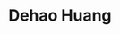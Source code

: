 ---
title: Dehao Huang
# avatar_filename: avatar.jpg
social:
  - icon_pack: fab
    icon: github
    link: https://github.com/red0orange
  - icon: graduation-cap # Alternatively, use `google-scholar` icon from `ai` icon pack
    icon_pack: fas
    link: https://scholar.google.com/citations?user=AESnhwIAAAAJ&hl=en
  - icon: twitter
    icon_pack: fab
    link: https://twitter.com/red0orange1

interests:
  - Robot Manipulation
  - Visual SLAM
  - Computer Vision

user_groups:
  - Students
---